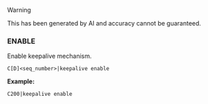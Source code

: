 > [!WARNING]
> This has been generated by AI and accuracy cannot be guaranteed.

### ENABLE

Enable keepalive mechanism.

```
C[D]<seq_number>|keepalive enable
```

**Example:**
```
C200|keepalive enable
```